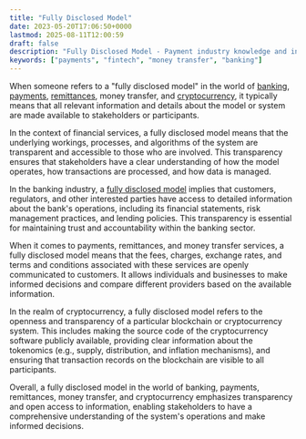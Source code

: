 ```yaml
---
title: "Fully Disclosed Model"
date: 2023-05-20T17:06:50+0000
lastmod: 2025-08-11T12:00:59
draft: false
description: "Fully Disclosed Model - Payment industry knowledge and insights"
keywords: ["payments", "fintech", "money transfer", "banking"]
---
```


When someone refers to a "fully disclosed model" in the world of [banking](https://faisalkhan.com/solutions/banking/), [payments](https://faisalkhan.com/solutions/payments/), [remittances](https://faisalkhan.com/knowledge-hub/videos/what-are-remittances/), money transfer, and [cryptocurrency](https://faisalkhan.com/solutions/cryptocurrency/), it typically means that all relevant information and details about the model or system are made available to stakeholders or participants.

In the context of financial services, a fully disclosed model means that the underlying workings, processes, and algorithms of the system are transparent and accessible to those who are involved. This transparency ensures that stakeholders have a clear understanding of how the model operates, how transactions are processed, and how data is managed.

In the banking industry, a [fully disclosed model](https://faisalkhan.com/knowledge-hub/resources-and-references/fully-disclosed-model/) implies that customers, regulators, and other interested parties have access to detailed information about the bank's operations, including its financial statements, risk management practices, and lending policies. This transparency is essential for maintaining trust and accountability within the banking sector.

When it comes to payments, remittances, and money transfer services, a fully disclosed model means that the fees, charges, exchange rates, and terms and conditions associated with these services are openly communicated to customers. It allows individuals and businesses to make informed decisions and compare different providers based on the available information.

In the realm of cryptocurrency, a fully disclosed model refers to the openness and transparency of a particular blockchain or cryptocurrency system. This includes making the source code of the cryptocurrency software publicly available, providing clear information about the tokenomics (e.g., supply, distribution, and inflation mechanisms), and ensuring that transaction records on the blockchain are visible to all participants.

Overall, a fully disclosed model in the world of banking, payments, remittances, money transfer, and cryptocurrency emphasizes transparency and open access to information, enabling stakeholders to have a comprehensive understanding of the system's operations and make informed decisions.